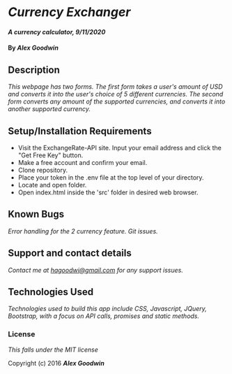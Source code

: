 # _Currency Exchanger_

#### _A currency calculator, 9/11/2020_

#### By _**Alex Goodwin**_

## Description

_This webpage has two forms. The first form takes a user's amount of USD and converts it into the user's choice of 5 different currencies. The second form converts any amount of the supported currencies, and converts it into another supported currency._

## Setup/Installation Requirements

* Visit the ExchangeRate-API site. Input your email address and click the "Get Free Key" button. 
* Make a free account and confirm your email.
* Clone repository.
* Place your token in the .env file at the top level of your directory.
* Locate and open folder.
* Open index.html inside the 'src' folder in desired web browser. 



## Known Bugs

_Error handling for the 2 currency feature. Git issues._

## Support and contact details

_Contact me at hagoodwi@gmail.com for any support issues._

## Technologies Used

_Technologies used to build this app include CSS, Javascript, JQuery, Bootstrap, with a focus on API calls, promises and static methods._

### License

*This falls under the MIT license*

Copyright (c) 2016 **_Alex Goodwin_**